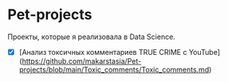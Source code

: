 # Pet-projects
Проекты, которые я реализовала  в Data Science.

- [x] [Анализ токсичных комментариев TRUE CRIME с YouTube] (https://github.com/makarstasia/Pet-projects/blob/main/Toxic_comments/Toxic_comments.md)
